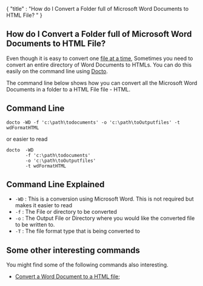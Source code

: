 {
    "title" : "How do I Convert a Folder full of Microsoft Word Documents to HTML File? " 
}

How do I Convert a Folder full of Microsoft Word Documents to HTML File?          
-

Even though it is easy to convert one [file at a time](ConvertDocToFileHTML.md), Sometimes you need to convert an entire directory of Word Documents to HTMLs.  You can do this easily on the command line using [Docto](https://github.com/tobya/docto). 

The command line below shows how you can convert all the Microsoft Word Documents in a folder to a HTML File file - HTML.

Command Line 
-

 ````
 docto -WD -f 'c:\path\todocuments' -o 'c:\path\toOutputfiles' -t wdFormatHTML
 ````
 or easier to read
 ````
 docto  -WD 
        -f 'c:\path\todocuments' 
        -o 'c:\path\toOutputfiles' 
        -t wdFormatHTML
 ````

Command Line Explained 
-

 - `-WD` :  This is a conversion using Microsoft Word.  This is not required but makes it easier to read
 - `-f` :  The File or directory to be converted 
 - `-o` :  The Output File or Directory where you would like the converted file to be written to.
 - `-T` :  The file format type that is being converted to




Some other interesting commands
-

You might find some of the following commands also interesting.

- [Convert a Word Document to a HTML file](ConvertDocToFileHTML.md);
    


